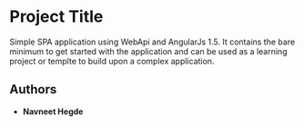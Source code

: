 # Project Title

Simple SPA application using WebApi and AngularJs 1.5. It contains the bare minimum to get started with the application and can be used as a learning project or templte to build upon a complex application.

## Authors

* **Navneet Hegde** 


